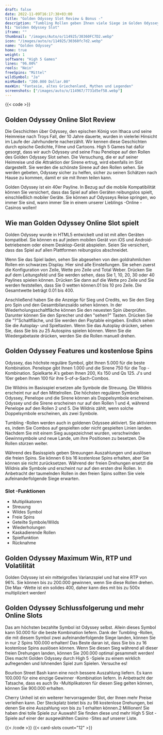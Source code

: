 ```yaml
---
draft: false
date: 2022-11-09T16:17:38+03:00
title: "Golden Odyssey Slot Review & Bonus -"
description: "Tumbling Rollen geben Ihnen viele Siege im Golden Odyssey Slot durch High 5 Games! Lesen Sie unsere Rezension für Details. Wir enthalten Boni & RTP."
h1: "Golden Odyssey Slot"
iframe: ""
thumbnail: "/images/Auto/o/114925/30360FC7D2.webp"
icon: "/images/auto/o/114925/30360fc7d2.webp"
name: "Golden Odyssey"
home: true
weight: 1
software: "High 5 Games"
lines: "96.00%"
reels: "Nein"
freeSpins: "Mittel"
wildSymbol: "Ja"
minMaxBet: "200.000 Dollar.00"
maxWin: "Fantasie, altes Griechenland, Mythen und Legenden"
screenshots: ["/images/auto/o/114967/7731d5ef58.webp"]
---
```


{{< code >}}<h2>Golden Odyssey Online Slot Review</h2><p>Die Geschichten über Odyssey, den epischen König von Ithaca und seine Heimreise nach Troys Fall, der 10 Jahre dauerte, wurden in vielerlei Hinsicht im Laufe der Jahrhunderte nacherzählt. Wir kennen diese Geschichten durch epische Gedichte, Filme und Cartoons. High 5 Games hat dafür gesorgt, dass wir auch Odyssey und seine Frau Penelope auf den Rollen des Golden Odyssey Slot sehen. Die Versuchung, die er auf seiner Heimreise und die Attraktion der Sirene ertrug, wird ebenfalls im Slot dargestellt. Sie werden die schönste Sirene auf den Rollen sehen. Sie werden gebeten, Odyssey sicher zu helfen, sicher zu seinen Schätzen nach Hause zu kommen, damit er sie mit Ihnen teilen kann.</p><p>Golden Odyssey ist ein 40er Payline. In Bezug auf die mobile Kompatibilität können Sie versichert, dass das Spiel auf allen Geräten reibungslos spielt, einschließlich mobiler Geräte. Sie können auf Odysseys Reise springen, wo immer Sie sind, wann immer Sie in einem unserer Lieblings -Online -Casinos wollen!</p><h2>Wie man Golden Odyssey Online Slot spielt</h2><p>Golden Odyssey wurde in HTML5 entwickelt und ist mit allen Geräten kompatibel. Sie können es auf jedem mobilen Gerät von iOS und Android-betriebenem oder einem Desktop-Gerät abspielen. Seien Sie versichert, dass das Spiel auf allen Plattformen reibungslos abschneidet.</p><p>Wenn Sie das Spiel laden, sehen Sie abgesehen von den goldrahmlichen Rollen ein schwarzes Display. Hier sind alle Einstellungen. Sie sehen zuerst die Konfiguration von Zeile, Wette pro Zeile und Total Weber. Drücken Sie auf dem Leitungsfeld und Sie werden sehen, dass Sie 1, 10, 20, 30 oder 40 Paylines spielen können. Drücken Sie dann auf die Wette pro Zeile und Sie werden feststellen, dass Sie 0 wetten können.01 bis 10 pro Zeile. Die Gesamtwette beträgt 0.01 bis 400.</p><p>Anschließend haben Sie die Anzeige für Sieg und Credits, wo Sie den Sieg pro Spin und den Gesamtbilanzsaldo sehen können. In der Wiederholungsschaltfläche können Sie den neuesten Spin überprüfen. Darunter können Sie den Sprecher und den "sehen?" Tasten. Drücken Sie die "?”Schaltfläche, und Sie werden den Paytable eingeben.
Endlich sehen Sie die Autoplay- und Spieltasten. Wenn Sie das Autoplay drücken, sehen Sie, dass Sie bis zu 25 Autospins spielen können. Wenn Sie die Wiedergabetaste drücken, werden Sie die Rollen manuell drehen.</p><h2>Golden Odyssey Features und kostenlose Spins</h2><p>Odyssey, das höchste reguläre Symbol, gibt Ihnen 5.000 für die beste Kombination. Penelope gibt Ihnen 1.000 und die Sirene 750 für die Top -Kombination. Spielkarte A's geben Ihnen 200, Ks 150 und Qs 125. J's und 10er geben Ihnen 100 für ihre 5-of-a-Sach-Combos.</p><p>Die Wildnis im Basisspiel ersetzen alle Symbole die Streuung. Die Wildnis erscheint nur auf den Mittelrollen. Die höchsten regulären Symbole Odyssey, Penelope und die Sirene können als Doppelsymbole erscheinen. Odyssey und die Sirene erscheinen nur auf den Rollen 1 und 4, während Penelope auf den Rollen 2 und 5. Die Wildnis zählt, wenn solche Doppelsymbole erscheinen, als zwei Symbole.</p><p>Tumbling -Rollen werden auch in goldenen Odyssee aktiviert. Sie aktivieren es, indem Sie Combos auf gespielten oder nicht gespielten Linien landen. Nachdem Sie mit einem Sieg ausgezeichnet wurden, verschwinden Gewinnsymbole und neue Lande, um ihre Positionen zu besetzen. Die Rollen stürzen weiter.</p><p>Während des Basisspiels geben Streuungen Auszahlungen und auslösen die freien Spins. Sie können 6 bis 16 kostenlose Spins erhalten, aber Sie können sie nicht zurücksetzen. Während der freien Drehungen ersetzt die Wildnis alle Symbole und erscheint nur auf den ersten drei Rollen. In Anbetracht der taumelnden Rollen in den freien Spins sollten Sie viele aufeinanderfolgende Siege erwarten.</p><h3>
Slot -Funktionen</h3><ul>
<li></span>
Multiplikatoren</li>
<li></span>
Streuung</li>
<li></span>
Wildes Symbol</li>
<li></span>
Freie Spins</li>
<li></span>
Geteilte Symbole/Wilds</li>
<li></span>
Wiederholungen</li>
<li></span>
Kaskadierende Rollen</li>
<li></span>
Spielfunktion</li>
<li></span>
Rücknahme</li></ul><h2>Golden Odyssey Maximum Win, RTP und Volatilität</h2><p>Golden Odyssey ist ein mittelgroßes Varianzspiel und hat eine RTP von 96%. Sie können bis zu 200.000 gewinnen, wenn Sie diese Rollen drehen. Die Max -Wette ist ein solides 400, daher kann dies mit bis zu 500x multipliziert werden!</p><h2>Golden Odyssey Schlussfolgerung und mehr Online Slots</h2><p>Das am höchsten bezahlte Symbol ist Odyssey selbst. Allein dieses Symbol kann 50.000 für die beste Kombination liefern. Dank der Tumbling -Rollen, die mit diesem Symbol zwei aufeinanderfolgende Siege landen, können Sie in nur 2 Spins 100.000 erhalten! Das Beste daran ist, dass Sie bis zu 16 kostenlose Spins auslösen können. Wenn Sie diesen Sieg während all dieser freien Drehungen landen, können Sie 200.000 optimal gesammelt werden! Dies macht Golden Odyssey durch High 5 -Spiele zu einem wirklich aufregenden und lohnenden Spiel zum Spielen. Versuche es!</p><p>Bourbon Street Bash kann eine noch bessere Auszahlung liefern. Es kann 100.000 für eine einzige Gewinner -Kombination liefern. In Anbetracht der Tatsache, dass es auch 9x -Multiplikatoren für diesen Sieg gelten können, können Sie 900.000 erhalten.</p><p>Cherry Unheil ist ein weiterer hervorragender Slot, der Ihnen mehr Preise verleihen kann. Der Steckplatz bietet bis zu 98 kostenlose Drehungen, bei denen Sie eine Auszahlung von bis zu 1 erhalten können.2 Millionen!  Sie haben drei tolle Spiele zur Auswahl! Sie finden diese und mehr High 5 Slot -Spiele auf einer der ausgewählten Casino -Sites auf unserer Liste.</p>{{< /code >}}
 {{< card-slots count="12" >}}